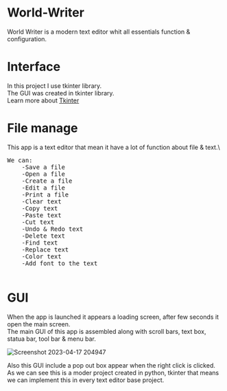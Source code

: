 # World-Writer
World Writer is a modern text editor whit all essentials function &amp; configuration.

# Interface 

In this project I use tkinter library.\
The GUI was created in tkinter library.\
Learn more about [Tkinter](https://docs.python.org/3/library/tkinter.html)

# File manage

This app is a text editor that mean it have a lot of function about file & text.\
<pre>
We can:
    -Save a file
    -Open a file
    -Create a file
    -Edit a file
    -Print a file
    -Clear text
    -Copy text
    -Paste text
    -Cut text
    -Undo & Redo text
    -Delete text
    -Find text
    -Replace text
    -Color text
    -Add font to the text

</pre>

# GUI

When the app is launched it appears a loading screen, after few seconds it open the main screen.\
The main GUI of this app is assembled along with scroll bars, text box, statua bar, tool bar & menu bar.

![Screenshot 2023-04-17 204947](https://user-images.githubusercontent.com/83898333/232568429-810139dd-a634-427b-99f5-bd57fa74ad2a.png)

Also this GUI include a pop out box appear when the right click is clicked.\
As we can see this is a moder project created in python, tkinter that means we can implement this in every text editor base project.
